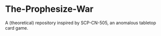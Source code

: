 # The-Prophesize-War
A (theoretical) repository inspired by SCP-CN-505, an anomalous tabletop card game.
